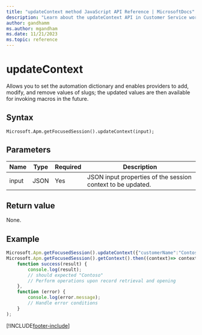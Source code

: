 ```yaml
---
title: "updateContext method JavaScript API Reference | MicrosoftDocs"
description: "Learn about the updateContext API in Customer Service workspace."
author: gandhamm
ms.author: mgandham
ms.date: 11/21/2023
ms.topic: reference
---
```


# updateContext 

Allows you to set the automation dictionary and enables providers to add, modify, and remove values of slugs; the updated values are then available for invoking macros in the future.

## Syntax

`Microsoft.Apm.getFocusedSession().updateContext(input);`

## Parameters

| Name             | Type     | Required | Description |
|------------------|----------|----------|---------------------------------------------|
| input            | JSON  | Yes      | JSON input properties of the session context to be updated. |


## Return value

None.

## Example

```JavaScript
Microsoft.Apm.getFocusedSession().updateContext({"customerName":"Contoso"});
Microsoft.Apm.getFocusedSession().getContext().then((context)=> context.get("customerName")).then(
    function success(result) {
        console.log(result);
        // should expected "Contoso"
        // Perform operations upon record retrieval and opening
    },
    function (error) {
        console.log(error.message);
        // Handle error conditions
    }
);
```

[!INCLUDE[footer-include](../../../../includes/footer-banner.md)]
